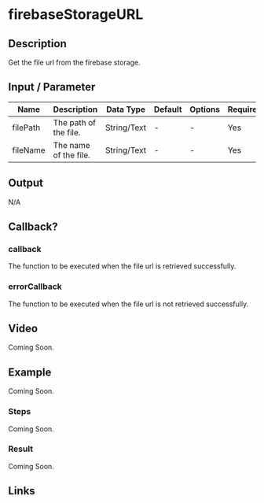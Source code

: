 # firebaseStorageURL

## Description

Get the file url from the firebase storage.

## Input / Parameter

| Name | Description | Data Type | Default | Options | Required |
| ------ | ------ | ------ | ------ | ------ | ------ |
| filePath | The path of the file. | String/Text | - | - | Yes |
| fileName | The name of the file. | String/Text | - | - | Yes | 

## Output

N/A

## Callback?

### callback

The function to be executed when the file url is retrieved successfully.

### errorCallback

The function to be executed when the file url is not retrieved successfully.

## Video

Coming Soon.

<!-- Format: [![Video]({image-path})]({url-link}) -->

## Example

Coming Soon.

<!-- Share a scenario, like a user requirements. -->

### Steps

Coming Soon.

<!-- Show the steps and share some screenshots.

1. .....

Format: ![]({image-path}) -->

### Result

Coming Soon.

<!-- Explain the output.

Format: ![]({image-path}) -->

## Links
